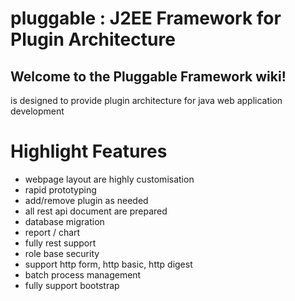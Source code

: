 pluggable : J2EE Framework for Plugin Architecture
=========

## Welcome to the Pluggable Framework wiki!
is designed to provide plugin architecture for java web application development

# Highlight Features
* webpage layout are highly customisation
* rapid prototyping
* add/remove plugin as needed
* all rest api document are prepared
* database migration 
* report / chart
* fully rest support
* role base security
* support http form, http basic, http digest
* batch process management
* fully support bootstrap